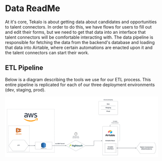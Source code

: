 # Data ReadMe

At it's core, Tekalo is about getting data about candidates and opportunities to talent connectors. In order to do this, we have flows for users to fill out and edit their forms, but we need to get that data into an interface that talent connectors will be comfortable interacting with. The data pipeline is responsible for fetching the data from the backend's database and loading that data into Airtable, where certain automations are enacted upon it and the talent connectors can start their work.

## ETL Pipeline

Below is a diagram describing the tools we use for our ETL process. This entire pipeline is replicated for each of our three deployment environments (dev, staging, prod).

![ETL Infrastructure Diagram](./media/tekalo_etl_infra.png)
